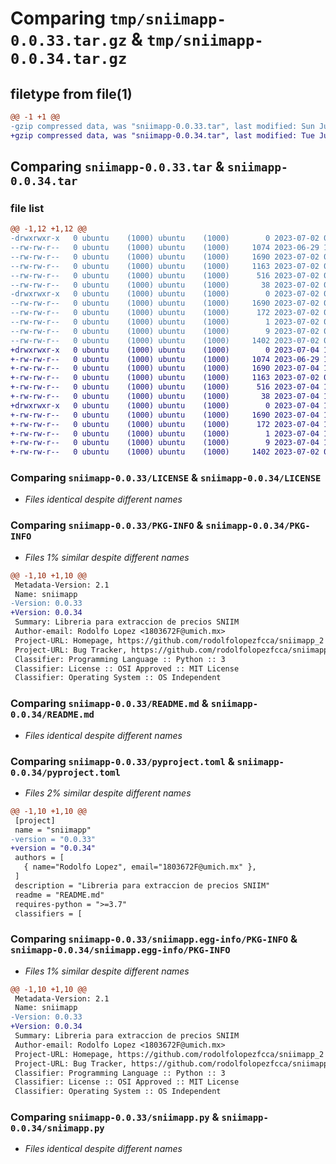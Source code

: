 # Comparing `tmp/sniimapp-0.0.33.tar.gz` & `tmp/sniimapp-0.0.34.tar.gz`

## filetype from file(1)

```diff
@@ -1 +1 @@
-gzip compressed data, was "sniimapp-0.0.33.tar", last modified: Sun Jul  2 06:32:55 2023, max compression
+gzip compressed data, was "sniimapp-0.0.34.tar", last modified: Tue Jul  4 16:16:47 2023, max compression
```

## Comparing `sniimapp-0.0.33.tar` & `sniimapp-0.0.34.tar`

### file list

```diff
@@ -1,12 +1,12 @@
-drwxrwxr-x   0 ubuntu    (1000) ubuntu    (1000)        0 2023-07-02 06:32:55.356493 sniimapp-0.0.33/
--rw-rw-r--   0 ubuntu    (1000) ubuntu    (1000)     1074 2023-06-29 18:21:41.000000 sniimapp-0.0.33/LICENSE
--rw-rw-r--   0 ubuntu    (1000) ubuntu    (1000)     1690 2023-07-02 06:32:55.356493 sniimapp-0.0.33/PKG-INFO
--rw-rw-r--   0 ubuntu    (1000) ubuntu    (1000)     1163 2023-07-02 06:32:13.000000 sniimapp-0.0.33/README.md
--rw-rw-r--   0 ubuntu    (1000) ubuntu    (1000)      516 2023-07-02 06:32:33.000000 sniimapp-0.0.33/pyproject.toml
--rw-rw-r--   0 ubuntu    (1000) ubuntu    (1000)       38 2023-07-02 06:32:55.356493 sniimapp-0.0.33/setup.cfg
-drwxrwxr-x   0 ubuntu    (1000) ubuntu    (1000)        0 2023-07-02 06:32:55.356493 sniimapp-0.0.33/sniimapp.egg-info/
--rw-rw-r--   0 ubuntu    (1000) ubuntu    (1000)     1690 2023-07-02 06:32:55.000000 sniimapp-0.0.33/sniimapp.egg-info/PKG-INFO
--rw-rw-r--   0 ubuntu    (1000) ubuntu    (1000)      172 2023-07-02 06:32:55.000000 sniimapp-0.0.33/sniimapp.egg-info/SOURCES.txt
--rw-rw-r--   0 ubuntu    (1000) ubuntu    (1000)        1 2023-07-02 06:32:55.000000 sniimapp-0.0.33/sniimapp.egg-info/dependency_links.txt
--rw-rw-r--   0 ubuntu    (1000) ubuntu    (1000)        9 2023-07-02 06:32:55.000000 sniimapp-0.0.33/sniimapp.egg-info/top_level.txt
--rw-rw-r--   0 ubuntu    (1000) ubuntu    (1000)     1402 2023-07-02 06:18:38.000000 sniimapp-0.0.33/sniimapp.py
+drwxrwxr-x   0 ubuntu    (1000) ubuntu    (1000)        0 2023-07-04 16:16:47.891988 sniimapp-0.0.34/
+-rw-rw-r--   0 ubuntu    (1000) ubuntu    (1000)     1074 2023-06-29 18:21:41.000000 sniimapp-0.0.34/LICENSE
+-rw-rw-r--   0 ubuntu    (1000) ubuntu    (1000)     1690 2023-07-04 16:16:47.891988 sniimapp-0.0.34/PKG-INFO
+-rw-rw-r--   0 ubuntu    (1000) ubuntu    (1000)     1163 2023-07-02 06:32:13.000000 sniimapp-0.0.34/README.md
+-rw-rw-r--   0 ubuntu    (1000) ubuntu    (1000)      516 2023-07-04 16:16:10.000000 sniimapp-0.0.34/pyproject.toml
+-rw-rw-r--   0 ubuntu    (1000) ubuntu    (1000)       38 2023-07-04 16:16:47.891988 sniimapp-0.0.34/setup.cfg
+drwxrwxr-x   0 ubuntu    (1000) ubuntu    (1000)        0 2023-07-04 16:16:47.891988 sniimapp-0.0.34/sniimapp.egg-info/
+-rw-rw-r--   0 ubuntu    (1000) ubuntu    (1000)     1690 2023-07-04 16:16:47.000000 sniimapp-0.0.34/sniimapp.egg-info/PKG-INFO
+-rw-rw-r--   0 ubuntu    (1000) ubuntu    (1000)      172 2023-07-04 16:16:47.000000 sniimapp-0.0.34/sniimapp.egg-info/SOURCES.txt
+-rw-rw-r--   0 ubuntu    (1000) ubuntu    (1000)        1 2023-07-04 16:16:47.000000 sniimapp-0.0.34/sniimapp.egg-info/dependency_links.txt
+-rw-rw-r--   0 ubuntu    (1000) ubuntu    (1000)        9 2023-07-04 16:16:47.000000 sniimapp-0.0.34/sniimapp.egg-info/top_level.txt
+-rw-rw-r--   0 ubuntu    (1000) ubuntu    (1000)     1402 2023-07-02 06:18:38.000000 sniimapp-0.0.34/sniimapp.py
```

### Comparing `sniimapp-0.0.33/LICENSE` & `sniimapp-0.0.34/LICENSE`

 * *Files identical despite different names*

### Comparing `sniimapp-0.0.33/PKG-INFO` & `sniimapp-0.0.34/PKG-INFO`

 * *Files 1% similar despite different names*

```diff
@@ -1,10 +1,10 @@
 Metadata-Version: 2.1
 Name: sniimapp
-Version: 0.0.33
+Version: 0.0.34
 Summary: Libreria para extraccion de precios SNIIM
 Author-email: Rodolfo Lopez <1803672F@umich.mx>
 Project-URL: Homepage, https://github.com/rodolfolopezfcca/sniimapp_2
 Project-URL: Bug Tracker, https://github.com/rodolfolopezfcca/sniimapp_2
 Classifier: Programming Language :: Python :: 3
 Classifier: License :: OSI Approved :: MIT License
 Classifier: Operating System :: OS Independent
```

### Comparing `sniimapp-0.0.33/README.md` & `sniimapp-0.0.34/README.md`

 * *Files identical despite different names*

### Comparing `sniimapp-0.0.33/pyproject.toml` & `sniimapp-0.0.34/pyproject.toml`

 * *Files 2% similar despite different names*

```diff
@@ -1,10 +1,10 @@
 [project]
 name = "sniimapp"
-version = "0.0.33"
+version = "0.0.34"
 authors = [
   { name="Rodolfo Lopez", email="1803672F@umich.mx" },
 ]
 description = "Libreria para extraccion de precios SNIIM"
 readme = "README.md"
 requires-python = ">=3.7"
 classifiers = [
```

### Comparing `sniimapp-0.0.33/sniimapp.egg-info/PKG-INFO` & `sniimapp-0.0.34/sniimapp.egg-info/PKG-INFO`

 * *Files 1% similar despite different names*

```diff
@@ -1,10 +1,10 @@
 Metadata-Version: 2.1
 Name: sniimapp
-Version: 0.0.33
+Version: 0.0.34
 Summary: Libreria para extraccion de precios SNIIM
 Author-email: Rodolfo Lopez <1803672F@umich.mx>
 Project-URL: Homepage, https://github.com/rodolfolopezfcca/sniimapp_2
 Project-URL: Bug Tracker, https://github.com/rodolfolopezfcca/sniimapp_2
 Classifier: Programming Language :: Python :: 3
 Classifier: License :: OSI Approved :: MIT License
 Classifier: Operating System :: OS Independent
```

### Comparing `sniimapp-0.0.33/sniimapp.py` & `sniimapp-0.0.34/sniimapp.py`

 * *Files identical despite different names*

